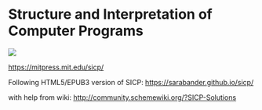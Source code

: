 # Structure and Interpretation of Computer Programs
 
[![](http://farm6.static.flickr.com/5221/5599784182_5403472c2a.jpg)](https://mitpress.mit.edu/sicp/graphics/main-banner.gif)

<https://mitpress.mit.edu/sicp/>

Following HTML5/EPUB3 version of SICP: <https://sarabander.github.io/sicp/>

with help from wiki: <http://community.schemewiki.org/?SICP-Solutions>